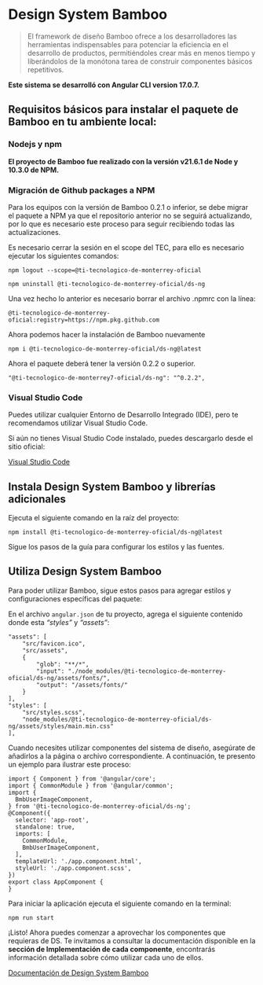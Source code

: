 # Design System Bamboo

> El framework de diseño Bamboo ofrece a los desarrolladores las herramientas indispensables para potenciar la eficiencia en el desarrollo de productos, permitiéndoles crear más en menos tiempo y liberándolos de la monótona tarea de construir componentes básicos repetitivos.

**Este sistema se desarrolló con Angular CLI version 17.0.7.**

## Requisitos básicos para instalar el paquete de Bamboo en tu ambiente local:

### Nodejs y npm

**El proyecto de Bamboo fue realizado con la versión v21.6.1 de Node y 10.3.0 de NPM.**

### Migración de Github packages a NPM
Para los equipos con la versión de Bamboo 0.2.1 o inferior, se debe migrar el paquete a NPM ya que el repositorio anterior no se seguirá actualizando, por lo que es necesario este proceso para seguir recibiendo todas las actualizaciones. 
 
Es necesario cerrar la sesión en el scope del TEC, para ello es necesario ejecutar los siguientes comandos:

`npm logout --scope=@ti-tecnologico-de-monterrey-oficial`

`npm uninstall @ti-tecnologico-de-monterrey-oficial/ds-ng`

Una vez hecho lo anterior es necesario borrar el archivo .npmrc con la línea:

`@ti-tecnologico-de-monterrey-oficial:registry=https://npm.pkg.github.com`

Ahora podemos hacer la instalación de Bamboo nuevamente

`npm i @ti-tecnologico-de-monterrey-oficial/ds-ng@latest`

Ahora el paquete deberá tener la versión 0.2.2 o superior.

`"@ti-tecnologico-de-monterrey7-oficial/ds-ng": "^0.2.2",`

### Visual Studio Code

Puedes utilizar cualquier Entorno de Desarrollo Integrado (IDE), pero te recomendamos utilizar Visual Studio Code.

Si aún no tienes Visual Studio Code instalado, puedes descargarlo desde el sitio oficial:

[Visual Studio Code](https://code.visualstudio.com)

## Instala Design System Bamboo y librerías adicionales

Ejecuta el siguiente comando en la raíz del proyecto:

`npm install @ti-tecnologico-de-monterrey-oficial/ds-ng@latest`

Sigue los pasos de la guía para configurar los estilos y las fuentes.

## Utiliza Design System Bamboo

Para poder utilizar Bamboo, sigue estos pasos para agregar estilos y configuraciones específicas del paquete:

En el archivo `angular.json` de tu proyecto, agrega el siguiente contenido donde esta *“styles”* y *“assets”*:

```
"assets": [
    "src/favicon.ico",
    "src/assets",
    {
        "glob": "**/*",
        "input": "./node_modules/@ti-tecnologico-de-monterrey-oficial/ds-ng/assets/fonts/",
        "output": "/assets/fonts/"
    }
],
"styles": [
    "src/styles.scss",
    "node_modules/@ti-tecnologico-de-monterrey-oficial/ds-ng/assets/styles/main.min.css"
],
```

Cuando necesites utilizar componentes del sistema de diseño, asegúrate de añadirlos a la página o archivo correspondiente. A continuación, te presento un ejemplo para ilustrar este proceso:

```
import { Component } from '@angular/core';
import { CommonModule } from '@angular/common';
import {
  BmbUserImageComponent,
} from '@ti-tecnologico-de-monterrey-oficial/ds-ng';
@Component({
  selector: 'app-root',
  standalone: true,
  imports: [
    CommonModule,
    BmbUserImageComponent,
  ],
  templateUrl: './app.component.html',
  styleUrl: './app.component.scss',
})
export class AppComponent {
}
```

Para iniciar la aplicación ejecuta el siguiente comando en la terminal:

`npm run start`

¡Listo! Ahora puedes comenzar a aprovechar los componentes que requieras de DS. Te invitamos a consultar la documentación disponible en la **sección de Implementación de cada componente**, encontrarás información detallada sobre cómo utilizar cada uno de ellos.

[Documentación de Design System Bamboo](https://bamboo.tec.mx/latest/te-damos-la-bienvenida/bamboo-GkY8UT7J)
